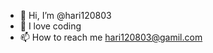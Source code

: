 - 👋 Hi, I’m @hari120803
- 👀 I love coding
- 📫 How to reach me hari120803@gamil.com

<!---
hari120803/hari120803 is a ✨ special ✨ repository because its `README.md` (this file) appears on your GitHub profile.
You can click the Preview link to take a look at your changes.
--->
